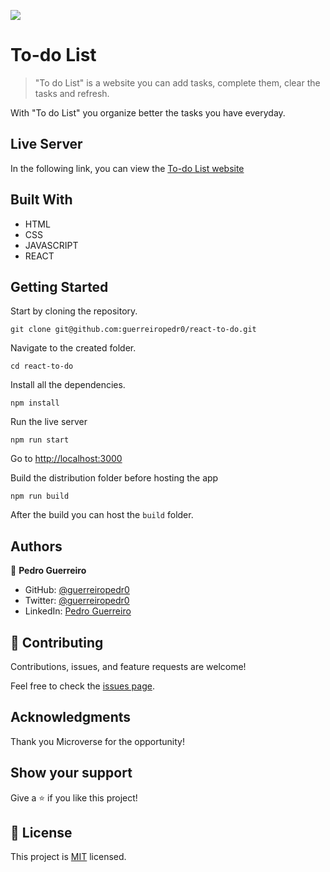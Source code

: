 ![](https://img.shields.io/badge/Microverse-blueviolet)

# To-do List

> "To do List" is a website you can add tasks, complete them, clear the tasks and refresh.

With "To do List" you organize better the tasks you have everyday.

## Live Server

In the following link, you can view the [To-do List website](https://guerreiropedr0-math-magicians.netlify.app)

## Built With

- HTML
- CSS
- JAVASCRIPT
- REACT

## Getting Started

Start by cloning the repository.

`git clone git@github.com:guerreiropedr0/react-to-do.git`

Navigate to the created folder.

`cd react-to-do`

Install all the dependencies.

`npm install`

Run the live server

`npm run start`

Go to [http://localhost:3000](http://localhost:3000)

Build the distribution folder before hosting the app

`npm run build`

After the build you can host the `build` folder.

## Authors

👤 **Pedro Guerreiro**

- GitHub: [@guerreiropedr0](https://github.com/guerreiropedr0)
- Twitter: [@guerreiropedr0](https://twitter.com/guerreiropedr0)
- LinkedIn: [Pedro Guerreiro](https://www.linkedin.com/in/guerreiropedr0/)

## 🤝 Contributing

Contributions, issues, and feature requests are welcome!

Feel free to check the [issues page](../../issues/).

## Acknowledgments

Thank you Microverse for the opportunity!

## Show your support

Give a ⭐️ if you like this project!

## 📝 License

This project is [MIT](./MIT.md) licensed.
